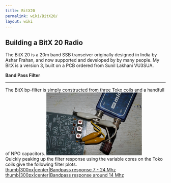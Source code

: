 ```yaml
---
title: BitX20
permalink: wiki/BitX20/
layout: wiki
---
```


Building a BitX 20 Radio
------------------------

The BitX 20 is a 20m band SSB transeiver originally designed in India by
Ashar Frahan, and now supported and developed by by many people. My BitX
is a version 3, built on a PCB ordered from Sunil Lakhani VU3SUA.

**Band Pass Filter**

------------------------------------------------------------------------

The BitX bp-filter is simply constructed from three Toko coils and a
handfull of NPO capacitors.
<img src="Bp-filter_001.jpg" title="fig:Bandpass filter under test" alt="Bandpass filter under test" width="300" />  
Quickly peaking up the filter response using the variable cores on the
Toko coils give the following filter plots.  
[thumb|300px|center|Bandpass response 7 - 24
Mhz](image:20m-bp-filter-full.png "wikilink")
[thumb|300px|center|Bandpass response around 14
Mhz](image:20m-bp-filter.png "wikilink")

